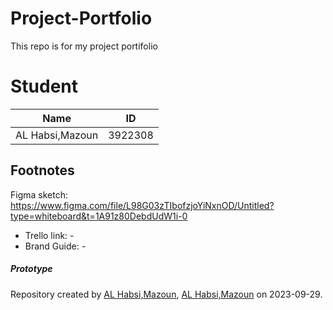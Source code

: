 # Project-Portfolio
This repo is for my project portifolio

# Student

Name | ID 
-----|---- 
AL Habsi,Mazoun | 3922308

## Footnotes
Figma sketch: https://www.figma.com/file/L98G03zTIbofzjoYiNxnOD/Untitled?type=whiteboard&t=1A91z80DebdUdW1i-0 <br />

- Trello link: -
- Brand Guide: -

##### Prototype

Repository created by [AL Habsi,Mazoun](https://github.com/testmars23),  [AL Habsi,Mazoun](https://git.fhict.nl/I437904) on 2023-09-29.
